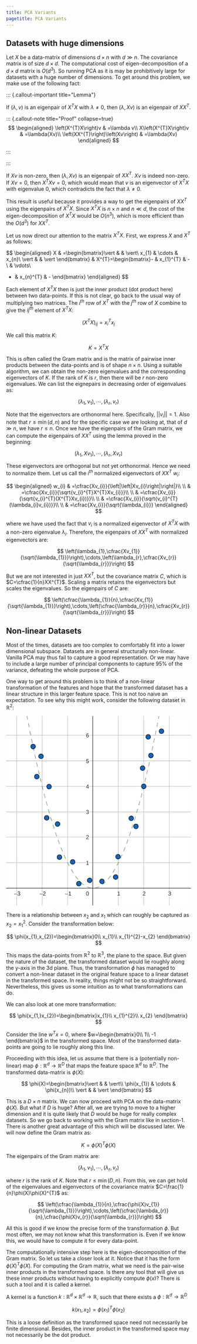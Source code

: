 ```yaml
---
title: PCA Variants
pagetitle: PCA Variants
---
```


## Datasets with huge dimensions

Let $X$ be a data-matrix of dimensions $d\times n$ with $d\gg n$. The covariance matrix is of size $d\times d$. The computational cost of eigen-decomposition of a $d\times d$ matrix is $O(d^{3})$. So running PCA as it is may be prohibitively large for datasets with a huge number of dimensions. To get around this problem, we make use of the following fact:

::: {.callout-important title="Lemma"}

If $(\lambda,v)$ is an eigenpair of $X^{T}X$ with $\lambda\neq0$, then $(\lambda,Xv)$ is an eigenpair of $XX^{T}$.

::: {.callout-note title="Proof" collapse=true}
$$
\begin{aligned}
\left(X^{T}X\right)v & =\lambda v\\
X\left(X^{T}X\right)v & =\lambda(Xv)\\
\left(XX^{T}\right)\left(Xv\right) & =\lambda(Xv)
\end{aligned}
$$

:::

:::

If $Xv$ is non-zero, then $(\lambda,Xv)$ is an eigenpair of $XX^{T}$. $Xv$ is indeed non-zero. If $Xv=0$, then $X^{T}Xv=0$, which would mean that $v$ is an eigenvector of $X^{T}X$ with eigenvalue $0$, which contradicts the fact that $\lambda\neq0$.

This result is useful because it provides a way to get the eigenpairs of $XX^{T}$ using the eigenpairs of $X^{T}X$. Since $X^{T}X$ is $n\times n$ and $n\ll d$, the cost of the eigen-decomposition of $X^{T}X$ would be $O(n^{3})$, which is more efficient than the $O(d^{3})$ for $XX^{T}$.

Let us now direct our attention to the matrix $X^{T}X$. First, we express $X$ and $X^{T}$ as follows:

$$
\begin{aligned}
X & =\begin{bmatrix}\vert &  & \vert\\
x_{1} & \cdots & x_{n}\\
\vert &  & \vert
\end{bmatrix} & X^{T}=\begin{bmatrix}- & x_{1}^{T} & -\\
 & \vdots\\
- & x_{n}^{T} & -
\end{bmatrix}
\end{aligned}
$$


Each element of $X^{T}X$ then is just the inner product (dot product here) between two data-points. If this is not clear, go back to the usual way of multiplying two matrices. The $i^{th}$ row of $X^{T}$ with the $j^{th}$ row of $X$ combine to give the $ij^{th}$ element of $X^{T}X$:

$$
\left(X^{T}X\right)_{ij}=x_{i}^{T}x_{j}
$$


We call this matrix $K$:

$$
K=X^{T}X
$$


This is often called the Gram matrix and is the matrix of pairwise inner products between the data-points and is of shape $n\times n$. Using a suitable algorithm, we can obtain the non-zero eigenvalues and the corresponding eigenvectors of $K$. If the rank of $K$ is $r$, then there will be $r$ non-zero eigenvalues. We can list the eignepairs in decreasing order of eigenvalues as:

$$
(\lambda_{1},v_{1}),\cdots,(\lambda_{r},v_{r})
$$


Note that the eigenvectors are orthonormal here. Specifically, $||v_{i}||=1$. Also note that $r\leq\min(d,n)$ and for the specific case we are looking at, that of $d\gg n$, we have $r\leq n$. Once we have the eigenpairs of the Gram matrix, we can compute the eigenpairs of $XX^{T}$ using the lemma proved in the beginning:

$$
(\lambda_{1},Xv_{1}),\cdots,(\lambda_{r},Xv_{r})
$$


These eigenvectors are orthogonal but not yet orthonormal. Hence we need to normalize them. Let us call the $i^{th}$ normalized eigenvectors of $XX^{T}$ $w_{i}$:

$$
\begin{aligned}
w_{i} & =\cfrac{Xv_{i}}{\left|\left|Xv_{i}\right|\right|}\\
\\ & =\cfrac{Xv_{i}}{\sqrt{v_{i}^{T}X^{T}Xv_{i}}}\\
\\ & =\cfrac{Xv_{i}}{\sqrt{v_{i}^{T}(X^{T}Xv_{i})}}\\
\\ & =\cfrac{Xv_{i}}{\sqrt{v_{i}^{T}(\lambda_{i}v_{i})}}\\
\\ & =\cfrac{Xv_{i}}{\sqrt{\lambda_{i}}}
\end{aligned}
$$


where we have used the fact that $v_{i}$ is a normalized eigenvector of $X^{T}X$ with a non-zero eigenvalue $\lambda_{i}$. Therefore, the eigenpairs of $XX^{T}$ with normalized eigenvectors are:

$$
\left(\lambda_{1},\cfrac{Xv_{1}}{\sqrt{\lambda_{1}}}\right),\cdots,\left(\lambda_{r},\cfrac{Xv_{r}}{\sqrt{\lambda_{r}}}\right)
$$


But we are not interested in just $XX^{T}$, but the covariance matrix $C$, which is $C=\cfrac{1}{n}XX^{T}$. Scaling a matrix retains the eigenvectors but scales the eigenvalues. So the eigenpairs of $C$ are:

$$
\left(\cfrac{\lambda_{1}}{n},\cfrac{Xv_{1}}{\sqrt{\lambda_{1}}}\right),\cdots,\left(\cfrac{\lambda_{r}}{n},\cfrac{Xv_{r}}{\sqrt{\lambda_{r}}}\right)
$$


## Non-linear Datasets

Most of the times, datasets are too complex to comfortably fit into a lower dimensional subspace. Datasets are in general structurally non-linear. Vanilla PCA may thus fail to capture a good representation. Or we may have to include a large number of principal components to capture $95\%$ of the variance, defeating the whole purpose of PCA.

One way to get around this problem is to think of a non-linear transformation of the features and hope that the transformed dataset has a linear structure in this larger feature space. This is not too naive an expectation. To see why this might work, consider the following dataset in $\mathbb{R}^{2}$:

![image](PCA-1.png)

There is a relationship between $x_{2}$ and $x_{1}$ which can roughly be captured as $x_{2}=x_{1}^{2}$. Consider the transformation below:

$$
\phi(x_{1},x_{2})=\begin{bmatrix}0\\
x_{1}\\
x_{1}^{2}-x_{2}
\end{bmatrix}
$$


This maps the data-points from $\mathbb{R}^{2}$ to $\mathbb{R}^{3}$, the plane to the space. But given the nature of the dataset, the transformed dataset would lie roughly along the y-axis in the 3d plane. Thus, the transformation $\phi$ has managed to convert a non-linear dataset in the original feature space to a linear dataset in the transformed space. In reality, things might not be so straightforward. Nevertheless, this gives us some intuition as to what transformations can do.

We can also look at one more transformation:

$$
\phi(x_{1,}x_{2})=\begin{bmatrix}x_{1}\\
x_{1}^{2}\\
x_{2}
\end{bmatrix}
$$


Consider the line $w^{T}x=0$, where $w=\begin{bmatrix}0\\
1\\
-1
\end{bmatrix}$ in the transformed space. Most of the transformed data-points are going to lie roughly along this line.

Proceeding with this idea, let us assume that there is a (potentially non-linear) map $\phi\,\,:\,\,$$\mathbb{R}^{d}\rightarrow\mathbb{R}^{D}$ that maps the feature space $\mathbb{R}^{d}$ to $\mathbb{R}^{D}$. The transformed data-matrix is $\phi(X)$:

$$
\phi(X)=\begin{bmatrix}\vert &  & \vert\\
\phi(x_{1}) & \cdots & \phi(x_{n})\\
\vert &  & \vert
\end{bmatrix}
$$


This is a $D\times n$ matrix. We can now proceed with PCA on the data-matrix $\phi(X)$. But what if $D$ is huge? After all, we are trying to move to a higher dimension and it is quite likely that $D$ would be huge for really complex datasets. So we go back to working with the Gram matrix like in section-1. There is another great advantage of this which will be discussed later. We will now define the Gram matrix as:

$$
K=\phi(X)^{T}\phi(X)
$$


The eigenpairs of the Gram matrix are:

$$
(\lambda_{1},v_{1}),\cdots,(\lambda_{r},v_{r})
$$


where $r$ is the rank of $K$. Note that $r\leq\min(D,n)$. From this, we can get hold of the eigenvalues and eigenvectors of the covariance matrix $C=\frac{1}{n}\phi(X)\phi(X)^{T}$ as:

$$
\left(\cfrac{\lambda_{1}}{n},\cfrac{\phi(X)v_{1}}{\sqrt{\lambda_{1}}}\right),\cdots,\left(\cfrac{\lambda_{r}}{n},\cfrac{\phi(X)v_{r}}{\sqrt{\lambda_{r}}}\right)
$$


All this is good if we know the precise form of the transformation $\phi$. But most often, we may not know what this transformation is. Even if we know this, we would have to compute it for every data-point.

The computationally intensive step here is the eigen-decomposition of the Gram matrix. So let us take a closer look at it. Notice that it has the form $\phi(X)^{T}\phi(X)$. For computing the Gram matrix, what we need is the pair-wise inner products in the transformed space. Is there any tool that will give us these inner products without having to explicitly compute $\phi(x)$? There is such a tool and it is called a kernel.

A kernel is a function $k:\mathbb{R}^{d}\times\mathbb{R}^{d}\rightarrow\mathbb{R}$, such that there exists a $\phi:\mathbb{R}^{d}\rightarrow\mathbb{R}^{D}$

$$
k(x_{1},x_{2})=\phi(x_{1})^{T}\phi(x_{2})
$$


This is a loose definition as the transformed space need not necessarily be finite dimensional. Besides, the inner product in the transformed space may not necessarily be the dot product.
